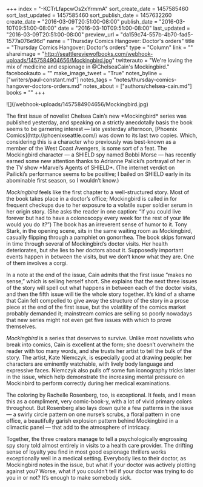 +++
index = "-KCTrLfapcwOs2xYrmmA"
sort_create_date = 1457585460
sort_last_updated = 1457585460
sort_publish_date = 1457632260
create_date = "2016-03-09T20:51:00-08:00"
publish_date = "2016-03-10T09:51:00-08:00"
date = "2016-03-10T09:51:00-08:00"
last_updated = "2016-03-09T20:51:00-08:00"
preview_url = "da159c74-557b-4b70-fad5-1577a076e96d"
name = "Thursday Comics Hangover: Doctor's orders"
title = "Thursday Comics Hangover: Doctor's orders"
type = "Column"
link = ""
shareimage = "http://seattlereviewofbooks.com/webhook-uploads/1457584904656/Mockingbird.jpg"
twitterauto = "We're loving the mix of medicine and espionage in @ChelseaCain's Mockingbird."
facebookauto = ""
make_image_tweet = "True"
notes_byline = ["writers/paul-constant.md"]
notes_tags = "notes/thursday-comics-hangover-doctors-orders.md"
notes_about = ["authors/chelsea-cain.md"]
books = ""
+++
<p class="image-left">![](/webhook-uploads/1457584904656/Mockingbird.jpg)</p>The first issue of novelist Chelsea Cain’s new *Mockingbird* series was published yesterday, and speaking on a strictly anecdotally basis the book seems to be garnering interest — late yesterday afternoon, [Phoenix Comics](http://phoenixseattle.com/) was down to its last two copies. Which, considering this is a character who previously was best-known as a member of the West Coast Avengers, is some sort of a feat. The Mockingbird character — a SHIELD spy named Bobbi Morse — has recently earned some new attention thanks to Adrianne Palicki’s portrayal of her in the TV show *Marvel’s Agents of SHIELD*. (The internet verdict on Pailicki’s performance seems to be positive; I bailed on SHIELD early in its abominable first season, so I wouldn’t know.)

*Mockingbird* feels like the first chapter to a well-structured story. Most of the book takes place in a doctor’s office; Mockingbird is called in for frequent checkups due to her exposure to a volatile super soldier serum in her origin story. (She asks the reader in one caption: “If you could live forever but had to have a colonoscopy every week for the rest of your life would you do it?”) The book has an irreverent sense of humor to it. Tony Stark, in the opening scene, sits in the same waiting room as Mockingbird, casually flipping through a pamphlet on gonorrhea. The book skips forward in time through several of Mockingbird’s doctor visits. Her health deteriorates, but she lies to her doctors about it. Supposedly important events happen in between the visits, but we don’t know what they are. One of them involves a corgi. 

In a note at the end of the issue, Cain admits that the first issue “makes no sense,” which is selling herself short. She explains that the next three issues of the story will spell out what happens in between each of the doctor visits, and then the fifth issue will tie the whole story together. It’s kind of a shame that Cain felt compelled to give away the structure of the story in a prose piece at the end of the first issue, but the volatility of the comics market probably demanded it; mainstream comics are selling so poorly nowadays that new series might not even get five issues with which to prove themselves.

*Mockingbird* is a series that deserves to survive. Unlike most novelists who break into comics, Cain is excellent at the form; she doesn’t overwhelm the reader with too many words, and she trusts her artist to tell the bulk of the story. The artist, Kate Niemczyk, is especially good at drawing people: her characters are eminently watchable, with lively body language and expressive faces. Niemczyk also pulls off some fun iconography tricks later in the issue, which help demonstrate the increasing mental pressure on Mockinbird to perform correctly during her medical examinations. 

The coloring by Rachelle Rosenberg, too, is exceptional. It feels, and I mean this as a compliment, very comic-book-y, with a lot of vivid primary colors throughout. But Rosenberg also lays down quite a few patterns in the issue — a swirly circle pattern on one nurse’s scrubs, a floral pattern in one office, a beautifully garish explosion pattern behind Mockingbird in a climactic panel — that add to the atmosphere of intricacy. 

Together, the three creators manage to tell a psychologically engrossing spy story told almost entirely in visits to a health care provider. The drifting sense of loyalty you find in most good espionage thrillers works exceptionally well in a medical setting. Everybody lies to their doctor, as Mockingbird notes in the issue, but what if your doctor was actively plotting against you? Worse, what if you couldn’t tell if your doctor was trying to do you in or not? It’s enough to make somebody sick.

